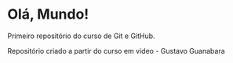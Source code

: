 # Olá, Mundo!
 Primeiro repositório do curso de Git e GitHub.

 Repositório criado a partir do curso em video -  Gustavo Guanabara 
